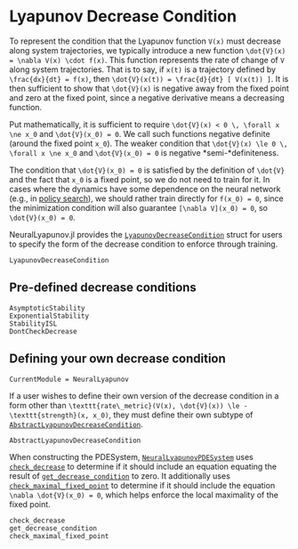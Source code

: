 # Lyapunov Decrease Condition

To represent the condition that the Lyapunov function ``V(x)`` must decrease along system trajectories, we typically introduce a new function ``\dot{V}(x) = \nabla V(x) \cdot f(x)``.
This function represents the rate of change of ``V`` along system trajectories.
That is to say, if ``x(t)`` is a trajectory defined by ``\frac{dx}{dt} = f(x)``, then ``\dot{V}(x(t)) = \frac{d}{dt} [ V(x(t)) ]``.
It is then sufficient to show that ``\dot{V}(x)`` is negative away from the fixed point and zero at the fixed point, since a negative derivative means a decreasing function.

Put mathematically, it is sufficient to require ``\dot{V}(x) < 0 \, \forall x \ne x_0`` and ``\dot{V}(x_0) = 0``.
We call such functions negative definite (around the fixed point ``x_0``).
The weaker condition that ``\dot{V}(x) \le 0 \, \forall x \ne x_0`` and ``\dot{V}(x_0) = 0`` is negative *semi-*definiteness.

The condition that ``\dot{V}(x_0) = 0`` is satisfied by the definition of ``\dot{V}`` and the fact that ``x_0`` is a fixed point, so we do not need to train for it.
In cases where the dynamics have some dependence on the neural network (e.g., in [policy search](policy_search.md)), we should rather train directly for ``f(x_0) = 0``, since the minimization condition will also guarantee ``[\nabla V](x_0) = 0``, so ``\dot{V}(x_0) = 0``.

NeuralLyapunov.jl provides the [`LyapunovDecreaseCondition`](@ref) struct for users to specify the form of the decrease condition to enforce through training.

```@docs
LyapunovDecreaseCondition
```

## Pre-defined decrease conditions

```@docs
AsymptoticStability
ExponentialStability
StabilityISL
DontCheckDecrease
```

## Defining your own decrease condition

```@meta
CurrentModule = NeuralLyapunov
```

If a user wishes to define their own version of the decrease condition in a form other than
``\texttt{rate\_metric}(V(x), \dot{V}(x)) \le - \texttt{strength}(x, x_0)``,
they must define their own subtype of [`AbstractLyapunovDecreaseCondition`](@ref).

```@docs
AbstractLyapunovDecreaseCondition
```

When constructing the PDESystem, [`NeuralLyapunovPDESystem`](@ref) uses [`check_decrease`](@ref) to determine if it should include an equation equating the result of [`get_decrease_condition`](@ref) to zero.
It additionally uses [`check_maximal_fixed_point`](@ref) to determine if it should include the equation ``\nabla \dot{V}(x_0) = 0``, which helps enforce the local maximality of the fixed point.

```@docs
check_decrease
get_decrease_condition
check_maximal_fixed_point
```

